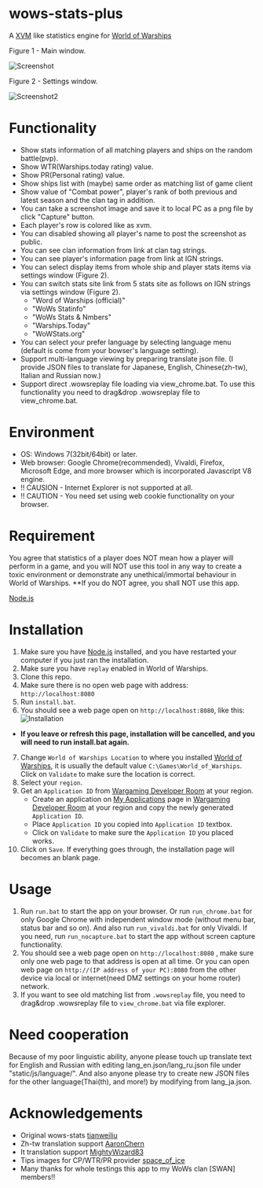 # wows-stats-plus
A [XVM](http://www.modxvm.com/en/) like statistics engine for [World of Warships](http://worldofwarships.com/)


Figure 1 - Main window.

![Screenshot](https://i.imgur.com/b3CKQSO.png?1)


Figure 2 - Settings window.

![Screenshot2](https://i.imgur.com/fiPjqXI.png?1)

# Functionality
- Show stats information of all matching players and ships on the random battle(pvp).
- Show WTR(Warships.today rating) value.
- Show PR(Personal rating) value.
- Show ships list with (maybe) same order as matching list of game client
- Show value of "Combat power", player's rank of both previous and latest season and the clan tag in addition. 
- You can take a screenshot image and save it to local PC as a png file by click "Capture" button.
- Each player's row is colored like as xvm.
- You can disabled showing all player's name to post the screenshot as public.
- You can see clan information from link at clan tag strings.
- You can see player's information page from link at IGN strings.
- You can select display items from whole ship and player stats items via settings window (Figure 2).
- You can switch stats site link from 5 stats site as follows on IGN strings via settings window (Figure 2).
    * "Word of Warships (official)"
    * "WoWs Statinfo"
    * "WoWs Stats & Nmbers"
    * "Warships.Today"
    * "WoWStats.org"
- You can select your prefer language by selecting language menu (default is come from your bowser's language setting).
- Support multi-language viewing by preparing translate json file.
    (I provide JSON files to translate for Japanese, English, Chinese(zh-tw), Italian and Russian now.)
- Support direct .wowsreplay file loading via view_chrome.bat. To use this functionality you need to drag&drop .wowsreplay file to view_chrome.bat.

# Environment
- OS: Windows 7(32bit/64bit) or later.
- Web browser: Google Chrome(recommended), Vivaldi, Firefox, Microsoft Edge, and more browser which is incorporated Javascript V8 engine.
- !! CAUSION - Internet Explorer is not supported at all.
- !! CAUTION - You need set using web cookie functionality on your browser.

# Requirement
You agree that statistics of a player does NOT mean how a player will perform in a game, and you will NOT use this tool in any way to create a toxic environment or demonstrate any unethical/immortal behaviour in World of Warships.
**If you do NOT agree, you shall NOT use this app.

[Node.js](https://nodejs.org/en/)

# Installation
1. Make sure you have [Node.js](https://nodejs.org/en/) installed, and you have restarted your computer if you just ran the installation.
2. Make sure you have `replay` enabled in World of Warships.
3. Clone this repo.
4. Make sure there is no open web page with address: `http://localhost:8080` 
5. Run `install.bat`.
6. You should see a web page open on `http://localhost:8080`, like this:
![Installation](http://i.imgur.com/0Z2byWH.png)
  * **If you leave or refresh this page, installation will be cancelled, and you will need to run install.bat again.**
7. Change `World of Warships Location` to where you installed [World of Warships](http://worldofwarships.com/), it is usually the default value `C:\Games\World_of_Warships`. Click on `Validate` to make sure the location is correct.
8. Select your `region`.
9. Get an `Application ID` from [Wargaming Developer Room](http://na.wargaming.net/developers/) at your region.
    * Create an application on [My Applications](https://na.wargaming.net/developers/applications/) page in [Wargaming Developer Room](http://na.wargaming.net/developers/) at your region and copy the newly generated `Application ID`.
    * Place `Application ID` you copied into `Application ID` textbox.
    * Click on `Validate` to make sure the `Application ID` you placed works.
10. Click on `Save`. If everything goes through, the installation page will becomes an blank page.

# Usage
1. Run `run.bat` to start the app on your browser. Or run `run_chrome.bat` for only Google Chrome with independent window mode (without menu bar, status bar and so on). And also run `run_vivaldi.bat` for only Vivaldi. If you need, run `run_nocapture.bat` to start the app without screen capture functionality.
2. You should see a web page open on `http://localhost:8080` , make sure only one web page to that address is open at all time. Or you can open web page on `http://(IP address of your PC):8080` from the other device via local or internet(need DMZ settings on your home router) network.
3. If you want to see old matching list from `.wowsreplay` file, you need to drag&drop .wowsreplay file to `view_chrome.bat` via file explorer.

# Need cooperation
Because of my poor linguistic ability, anyone please touch up translate text for English and Russian with editing lang_en.json/lang_ru.json file under "static/js/language/".
And also anyone please try to create new JSON files for the other language(Thai(th), and more!) by modifying from lang_ja.json. 

# Acknowledgements
- Original wows-stats [tianweiliu](https://github.com/tianweiliu/wows-stats)
- Zh-tw translation support [AaronChern](https://github.com/AaronChern)
- It translation support [MightyWizard83](https://github.com/MightyWizard83)
- Tips images for CP/WTR/PR provider [space_of_ice](https://worldofwarships.asia/en/community/accounts/2008515040-space_of_ice/)
- Many thanks for whole testings this app to my WoWs clan [SWAN] members!!
